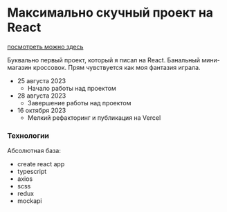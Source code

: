 # Максимально скучный проект на React

[посмотреть можно здесь](http://sneakers.lldan.ru/)

Буквально первый проект, который я писал на React. Банальный мини-магазин кроссовок. Прям чувствуется как моя фантазия играла.

- 25 августа 2023
  - Начало работы над проектом
- 28 августа 2023
  - Завершение работы над проектом
- 16 октября 2023
  - Мелкий рефакторинг и публикация на Vercel

### Технологии

Абсолютная база:

- create react app
- typescript
- axios
- scss
- redux
- mockapi

